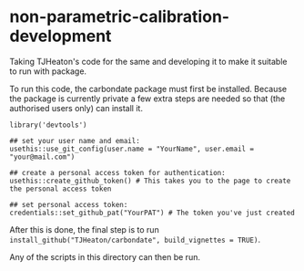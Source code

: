 # non-parametric-calibration-development
Taking TJHeaton's code for the same and developing it to make it suitable to run with package.

To run this code, the carbondate package must first be installed. Because the package is currently private a few extra steps are needed so that (the authorised users only) can install it.

```
library('devtools')

## set your user name and email:
usethis::use_git_config(user.name = "YourName", user.email = "your@mail.com")

## create a personal access token for authentication:
usethis::create_github_token() # This takes you to the page to create the personal access token

## set personal access token:
credentials::set_github_pat("YourPAT") # The token you've just created
```

After this is done, the final step is to run `install_github("TJHeaton/carbondate", build_vignettes = TRUE)`.

Any of the scripts in this directory can then be run.
